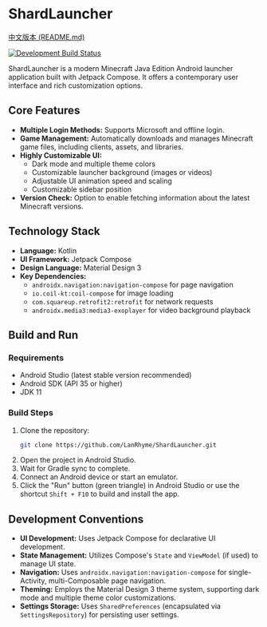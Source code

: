# ShardLauncher

[中文版本 (README.md)](README.md)

[![Development Build Status](https://github.com/LanRhyme/ShardLauncher/actions/workflows/development.yml/badge.svg?branch=master)](https://github.com/LanRhyme/ShardLauncher/actions/workflows/development.yml)

ShardLauncher is a modern Minecraft Java Edition Android launcher application built with Jetpack Compose. It offers a contemporary user interface and rich customization options.

## Core Features

*   **Multiple Login Methods:** Supports Microsoft and offline login.
*   **Game Management:** Automatically downloads and manages Minecraft game files, including clients, assets, and libraries.
*   **Highly Customizable UI:**
    *   Dark mode and multiple theme colors
    *   Customizable launcher background (images or videos)
    *   Adjustable UI animation speed and scaling
    *   Customizable sidebar position
*   **Version Check:** Option to enable fetching information about the latest Minecraft versions.

## Technology Stack

*   **Language:** Kotlin
*   **UI Framework:** Jetpack Compose
*   **Design Language:** Material Design 3
*   **Key Dependencies:**
    *   `androidx.navigation:navigation-compose` for page navigation
    *   `io.coil-kt:coil-compose` for image loading
    *   `com.squareup.retrofit2:retrofit` for network requests
    *   `androidx.media3:media3-exoplayer` for video background playback

## Build and Run

### Requirements

*   Android Studio (latest stable version recommended)
*   Android SDK (API 35 or higher)
*   JDK 11

### Build Steps

1.  Clone the repository:
    ```bash
    git clone https://github.com/LanRhyme/ShardLauncher.git
    ```
2.  Open the project in Android Studio.
3.  Wait for Gradle sync to complete.
4.  Connect an Android device or start an emulator.
5.  Click the "Run" button (green triangle) in Android Studio or use the shortcut `Shift + F10` to build and install the app.

## Development Conventions

*   **UI Development:** Uses Jetpack Compose for declarative UI development.
*   **State Management:** Utilizes Compose's `State` and `ViewModel` (if used) to manage UI state.
*   **Navigation:** Uses `androidx.navigation:navigation-compose` for single-Activity, multi-Composable page navigation.
*   **Theming:** Employs the Material Design 3 theme system, supporting dark mode and multiple theme color customizations.
*   **Settings Storage:** Uses `SharedPreferences` (encapsulated via `SettingsRepository`) for persisting user settings.
